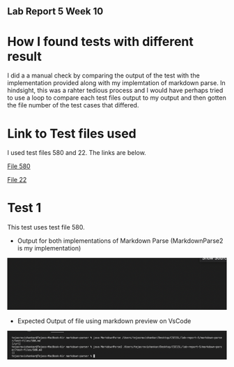 ## Lab Report 5 Week 10

# How I found tests with different result

I did a a manual check by comparing the output of the test with the implementation provided along with my implemtation of markdown parse. In hindsight, this
was a rahter tedious process and I would have perhaps tried to use a loop to compare each test files output to my output and then gotten the file number
of the test cases that differed.

# Link to Test files used

I used test files 580 and 22. The links are below.

[File 580](/580.md)

[File 22](/22.md)

# Test 1

This test uses test file 580.

- Output for both implementations of Markdown Parse (MarkdownParse2 is my implementation)

![file580](/file580.png)

- Expected Output of file using markdown preview on VsCode

![file580run](/file580run.png)




